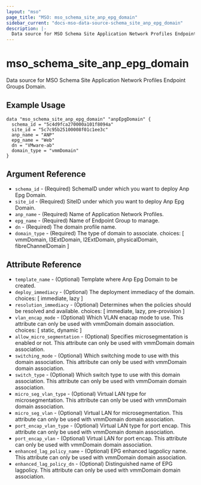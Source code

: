 ```yaml
---
layout: "mso"
page_title: "MSO: mso_schema_site_anp_epg_domain"
sidebar_current: "docs-mso-data-source-schema_site_anp_epg_domain"
description: |-
  Data source for MSO Schema Site Application Network Profiles Endpoint Groups Domain.
---
```


# mso_schema_site_anp_epg_domain #

Data source for MSO Schema Site Application Network Profiles Endpoint Groups Domain.

## Example Usage ##

```hcl
data "mso_schema_site_anp_epg_domain" "anpEpgDomain" {
  schema_id = "5c4d9fca270000a101f8094a"
  site_id = "5c7c95b25100008f01c1ee3c"
  anp_name = "ANP"
  epg_name = "Web"
  dn = "VMware-ab"
  domain_type = "vmmDomain"
}
```

## Argument Reference ##

* `schema_id` - (Required) SchemaID under which you want to deploy Anp Epg Domain.
* `site_id` - (Required) SiteID under which you want to deploy Anp Epg Domain.
* `anp_name` - (Required) Name of Application Network Profiles.
* `epg_name` - (Required) Name of Endpoint Group to manage.
* `dn` - (Required) The domain profile name.
* `domain_type` - (Required) The type of domain to associate. choices: [ vmmDomain, l3ExtDomain, l2ExtDomain, physicalDomain, fibreChannelDomain ]

## Attribute Reference ##

* `template_name` - (Optional) Template where Anp Epg Domain to be created.
* `deploy_immediacy` - (Optional) The deployment immediacy of the domain. choices: [ immediate, lazy ]
* `resolution_immediacy` - (Optional) Determines when the policies should be resolved and available. choices: [ immediate, lazy, pre-provision ]
* `vlan_encap_mode` - (Optional) Which VLAN enacap mode to use. This attribute can only be used with vmmDomain domain association. choices: [ static, dynamic ]
* `allow_micro_segmentation` - (Optional) Specifies microsegmentation is enabled or not. This attribute can only be used with vmmDomain domain association.
* `switching_mode` - (Optional) Which switching mode to use with this domain association. This attribute can only be used with vmmDomain domain association.
* `switch_type` - (Optional) Which switch type to use with this domain association. This attribute can only be used with vmmDomain domain association.
* `micro_seg_vlan_type` - (Optional) Virtual LAN type for microsegmentation. This attribute can only be used with vmmDomain domain association.
* `micro_seg_vlan` - (Optional) Virtual LAN for microsegmentation. This attribute can only be used with vmmDomain domain association.
* `port_encap_vlan_type` - (Optional) Virtual LAN type for port encap. This attribute can only be used with vmmDomain domain association.
* `port_encap_vlan` - (Optional) Virtual LAN for port encap. This attribute can only be used with vmmDomain domain association.
* `enhanced_lag_policy_name` - (Optional) EPG enhanced lagpolicy name. This attribute can only be used with vmmDomain domain association.
* `enhanced_lag_policy_dn` - (Optional) Distinguished name of EPG lagpolicy. This attribute can only be used with vmmDomain domain association.
